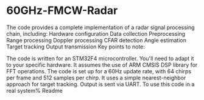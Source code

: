 # 60GHz-FMCW-Radar
The code provides a complete implementation of a radar signal processing chain, including:
Hardware configuration
Data collection
Preprocessing
Range processing
Doppler processing
CFAR detection
Angle estimation
Target tracking
Output transmission
Key points to note:

The code is written for an STM32F4 microcontroller. You'll need to adapt it to your specific hardware.
It assumes the use of ARM CMSIS DSP library for FFT operations.
The code is set up for a 60Hz update rate, with 64 chirps per frame and 512 samples per chirp.
It uses a simple nearest-neighbor approach for target tracking.
Output is sent via UART.
To use this code in a real system% Readme
